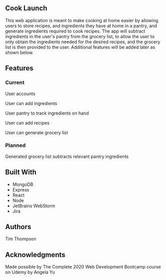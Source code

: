 <h2>Cook Launch</h2>
<p>This web application is meant to make cooking at home easier by allowing users to store recipes, and ingredients they have at home in a pantry, and generate ingredients required to cook recipes. The app will subtract ingredients in the user's pantry from the grocery list, to allow the user to only obtain the ingredients needed for the desired recipes, and the grocery list is then provided to the user. Additional features will be added later as shown below.</p>

<h2>Features</h2>
<h3>Current</h3>
<p>User accounts</p>
<p>User can add ingredients</p>
<p>User pantry to track ingredients on hand</p>
<p>User can add recipes</p>
<p>User can generate grocery list</p>
<h3>Planned</h3>
<p>Generated grocery list subtracts relevant pantry ingredients</p>

<h2>Built With</h2>
  <ul>
    <li>MongoDB
    <li>Express
    <li>React
    <li>Node
      <li>JetBrains WebStorm
        <li>Jira
  </ul>

<h2>Authors</h2>
<p>Tim Thompson</p>

<h2>Acknowledgments</h2>
<p>Made possible by The Complete 2020 Web Development Bootcamp course on Udemy by Angela Yu</p>
